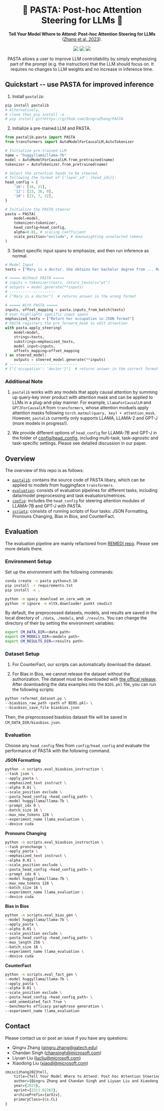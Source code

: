 <h1 align="center"> 🍝 PASTA: Post-hoc Attention Steering for LLMs 🍝 </h1>
<p align="center"> <b>Tell Your Model Where to Attend: Post-hoc Attention Steering for LLMs</b> (<a href="https://arxiv.org/pdf/2311.02262.pdf">Zhang et al. 2023</a>). 
</p>

<p align="center">
  <img src="https://img.shields.io/badge/license-mit-blue.svg">
  <img src="https://img.shields.io/badge/python-3.7+-blue">
  <img src="https://img.shields.io/pypi/v/pastalib?color=green">  
</p>  

<p align="center"> PASTA allows a user to improve LLM controllability by simply emphasizing part of the prompt (e.g. the instruction) that the LLM should focus on. It requires no changes to LLM weights and no increase in inference time.
</p>

## Quickstart -- use PASTA for improved inference

1. Install `pastalib`:

```bash
pip install pastalib
# Alternatively,  
# clone then pip install -e .
# pip install git+https://github.com/QingruZhang/PASTA
```

2. Initialize a pre-trained LLM and PASTA.
 
```python
from pastalib.pasta import PASTA 
from transformers import AutoModelForCausalLM,AutoTokenizer

# Initialize pre-trained LLM
name = "huggyllama/llama-7b"
model = AutoModelForCausalLM.from_pretrained(name)
tokenizer = AutoTokenizer.from_pretrained(name)

# Select the attention heads to be steered, 
# following the format of {'layer_id': [head_ids]}: 
head_config = {
    '16': [16, 21],
    '12': [23, 26, 0],
    '10': [23, 7, 22],
}

# Initialize the PASTA steerer
pasta = PASTA(
    model=model,
    tokenizer=tokenizer,
    head_config=head_config, 
    alpha=0.01, # scaling coefficient
    scale_position="exclude", # downweighting unselected tokens
)
```

3. Select specific input spans to emphasize, and then run inference as normal.

```python
# Model Input 
texts = ["Mary is a doctor. She obtains her bachelor degree from ... Return her occupation in JSON format."]

# ===== Without PASTA =====
# inputs = tokenizer(texts, return_tensors="pt")
# outputs = model.generate(**inputs)
# ---------------------
# ["Mary is a doctor"]  # returns answer in the wrong format

# ===== With PASTA =====
inputs, offset_mapping = pasta.inputs_from_batch(texts)
# User highlights specific input spans
emphasized_texts = ["Return her occupation in JSON format"]
# PASTA registers the pre_forward_hook to edit attention
with pasta.apply_steering(
    model=model, 
    strings=texts, 
    substrings=emphasized_texts, 
    model_input=inputs, 
    offsets_mapping=offset_mapping
) as steered_model: 
    outputs = steered_model.generate(**inputs)
# -------------------------------
# ["{'occupation': 'doctor'}"]  # returns answer in the correct format
```

### Additional Note 

1. `pastalib` works with any models that apply causal attention by summing up query-key inner product with attention mask and can be applied to LLMs in a plug-and-play manner. For example, `LlamaForCausalLM` and `GPTJForCausalLM` from `transformers`, whose attention moduels apply attention masks following `torch.matmul(query, key) + attention_mask`. However, `pastalib` currently only supports LLAMA, LLAMA-2 and GPT-J (more models in progress!). 

2. We provide different options of `head_config` for LLAMA-7B and GPT-J in the folder of [config/head_config](config/head_config), including multi-task, task-agnostic and task-specific settings. Please see detailed discussion in our paper. 

## Overview

The overview of this repo is as follows: 

* [`pastalib`](pastalib): contains the source code of PASTA libary, which can be applied to models from huggingface `transformers`.  
* [`evaluation`](evaluation): consists of evaluation pipelines for different tasks, including data/model preprocessing and task evaluators/metrices. 
* [`config`](config): includes the `head_config` for steering attention modules of LLAMA-7B and GPT-J with PASTA. 
* [`scripts`](scripts): consists of running scripts of four tasks: JSON Formatting, Pronouns Changing, Bias in Bios, and CounterFact. 

## Evaluation 

The evaluation pipeline are mainly refactored from [REMEDI repo](https://github.com/evandez/REMEDI). Please see more details there. 

### Environment Setup 

Set up the environment with the following commands: 
```bash
conda create -n pasta python=3.10 
pip install -r requirements.txt 
pip install -e . 

python -m spacy download en_core_web_sm
python -W ignore -m nltk.downloader punkt cmudict
```

By default, the preprocessed datasets, models, and results are saved in the local directory of `./data`, `./models`, and `./results`. You can change the directory of their by setting the environment variables: 
```bash 
export CM_DATA_DIR=<data path> 
export CM_MODELS_DIR=<models path>
export CM_RESULTS_DIR=<results path>
```

### Dataset Setup

1. For CounterFact, our scripts can automatically download the dataset. 

2. For Bias in Bios, we cannot release the dataset without the authorization. The dataset must be downloaded with [the offical release](https://github.com/microsoft/biosbias). After downloading the data examples into the `BIOS.pkl` file, you can run the following scripts: 
```bash
python reformat_dataset.py \
--biasbios_raw_path <path of BIOS.pkl> \
--biasbios_save_file biasbios.json 
```

Then, the preprocessed biasbios dataset file will be saved in `CM_DATA_DIR/biasbios.json`.  

### Evaluation 

Choose any `head_config` files from `config/head_config` and evaluate the performance of PASTA with the following command. 

**JSON Formatting**

```bash
python -m scripts.eval_biasbios_instruction \
--task json \
--apply_pasta \
--emphasized_text instruct \
--alpha 0.01 \
--scale_position exclude \
--pasta_head_config <head_config_path> \
--model huggyllama/llama-7b \
--prompt_idx 0 \
--batch_size 16 \
--max_new_tokens 128 \
--experiment_name llama_evaluation \
--device cuda 
```

**Pronouns Changing**

```bash 
python -m scripts.eval_biasbios_instruction \
--task pronchange \
--apply_pasta \
--emphasized_text instruct \
--alpha 0.01 \
--scale_position exclude \
--pasta_head_config <head_config_path> \
--prompt_idx 0 \
--model huggyllama/llama-7b \
--max_new_tokens 128 \
--batch_size 16 \
--experiment_name llama_evaluation \
--device cuda 
```

**Bias in Bios**

```bash 
python -m scripts.eval_bias_gen \
--model huggyllama/llama-7b \
--apply_pasta \
--alpha 0.01 \
--scale_position exclude \
--pasta_head_config <head_config_path> \
--max_length 256 \
--batch_size 16 \
--experiment_name llama_evaluation \
--device cuda 
```

**CounterFact**

```bash 
python -m scripts.eval_fact_gen \
--model huggyllama/llama-7b \
--apply_pasta \
--alpha 0.01 \
--scale_position exclude \
--pasta_head_config <head_config_path> \
--add_unmediated_fact True \
--benchmarks efficacy paraphrase generation \
--experiment_name llama_evaluation
```


## Contact

Please contact us or post an issue if you have any questions: 

* Qingru Zhang (qingru.zhang@gatech.edu) 
* Chandan Singh (chansingh@microsoft.com)
* Liyuan Liu (lucliu@microsoft.com) 
* Xiaodong Liu (xiaodl@microsoft.com)


```r
@misc{zhang2023tell,
    title={Tell Your Model Where to Attend: Post-hoc Attention Steering for LLMs}, 
    author={Qingru Zhang and Chandan Singh and Liyuan Liu and Xiaodong Liu and Bin Yu and Jianfeng Gao and Tuo Zhao},
    year={2023},
    eprint={2311.02262},
    archivePrefix={arXiv},
    primaryClass={cs.CL}
}
```



